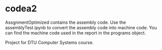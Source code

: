 # codea2
AssgnmentOptimized contains the assembly code.
Use the assemblyTest.ipynb to convert the assembly code into machine code.
You can find the machine code used in the report in the programs object.

Project for DTU Computer Systems course.
